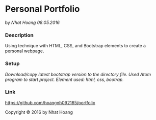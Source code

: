 # Personal Portfolio

by _Nhat Hoang 08.05.2016_

### Description

Using technique with HTML, CSS, and Bootstrap elements to create a personal webpage.

### Setup

_Download/copy latest bootstrap version to the directory file._
_Used Atom program to start project._
_Element used: html, css, bootrap._

### Link

https://github.com/hoangnh092185/portfolio

Copyright &copy; 2016 by Nhat Hoang
